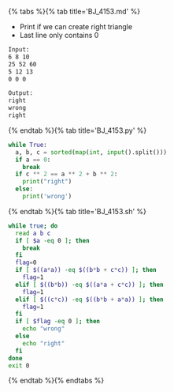{% tabs %}{% tab title='BJ_4153.md' %}

* Print if we can create right triangle
* Last line only contains 0

```txt
Input:
6 8 10
25 52 60
5 12 13
0 0 0

Output:
right
wrong
right
```

{% endtab %}{% tab title='BJ_4153.py' %}

```py
while True:
  a, b, c = sorted(map(int, input().split()))
  if a == 0:
    break
  if c ** 2 == a ** 2 + b ** 2:
    print("right")
  else:
    print('wrong')
```

{% endtab %}{% tab title='BJ_4153.sh' %}

```sh
while true; do
  read a b c
  if [ $a -eq 0 ]; then
    break
  fi
  flag=0
  if [ $((a*a)) -eq $((b*b + c*c)) ]; then
    flag=1
  elif [ $((b*b)) -eq $((a*a + c*c)) ]; then
    flag=1
  elif [ $((c*c)) -eq $((b*b + a*a)) ]; then
    flag=1
  fi
  if [ $flag -eq 0 ]; then
    echo "wrong"
  else
    echo "right"
  fi
done
exit 0
```

{% endtab %}{% endtabs %}
